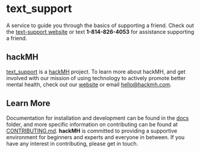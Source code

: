 # text_support

A service to guide you through the basics of supporting a friend. Check out the
[text-support website](https://text-support.hackmh.com) or text **1-814-826-4053**
for assistance supporting a friend.

## hackMH

[text_support](https://github.com/hackmh/text_support) is a
[hackMH](http://hackmh.com) project. To learn more about hackMH, and get
involved with our mission of using technology to actively promote better mental
health, check out our [website](http://hackmh.com) or email
[hello@hackmh.com](mailto:hello@hackmh.com).

## Learn More

Documentation for installation and development can be found in the [docs](./docs)
folder, and more specific information on contributing can be found at
[CONTRIBUTING.md](./CONTRIBUTING.md). **hackMH** is committed to
providing a supportive environment for beginners and
experts and everyone in between. If you have any interest in contributing,
please get in touch.
